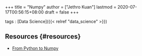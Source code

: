 +++
title = "Numpy"
author = ["Jethro Kuan"]
lastmod = 2020-07-17T00:56:15+08:00
draft = false
+++

tags
: [Data Science]({{< relref "data_science" >}})

## Resources {#resources}

- [From Python to Numpy](https://www.labri.fr/perso/nrougier/from-python-to-numpy/)
